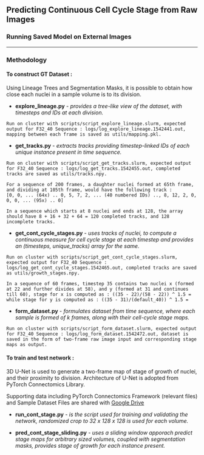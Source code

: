 ## Predicting Continuous Cell Cycle Stage from Raw Images

### Running Saved Model on External Images

---

### Methodology

#### To construct GT Dataset : 

Using Lineage Trees and Segmentation Masks, it is possible to obtain how close each nuclei in a sample volume is to its division.

* **explore_lineage.py** -  _provides a tree-like view of the dataset, with timesteps and IDs at each division._ 

~~~~
Run on cluster with scripts/script_explore_lineage.slurm, expected output for F32_40 Sequence : logs/log_explore_lineage.1542441.out, mapping between each frame is saved as utils/mapping.pkl.
~~~~

* **get_tracks.py** - _extracts tracks providing timestep-linked IDs of each unique instance present in time sequence._

~~~~
Run on cluster with scripts/script_get_tracks.slurm, expected output for F32_40 Sequence : logs/log_get_tracks.1542455.out, completed tracks are saved as utils/tracks.npy.
~~~~

~~~~
For a sequence of 200 frames, a daughter nuclei formed at 65th frame, and dividing at 105th frame, would have the following track : 
[0, 0, ... (64x) .. 0, 5, 7, 2, ... (40 numbered IDs) .., 8, 12, 2, 0, 0, 0, ... (95x) .. 0]
~~~~

~~~~
In a sequence which starts at 8 nuclei and ends at 128, the array should have 8 + 16 + 32 + 64 = 120 completed tracks, and 128 incomplete tracks.
~~~~

* **get_cont_cycle_stages.py** - _uses tracks of nuclei, to compute a continuous measure for cell cycle stage at each timestep and provides an (timesteps, unique_tracks) array for the same._

~~~~
Run on cluster with scripts/script_get_cont_cycle_stages.slurm, expected output for F32_40 Sequence : logs/log_get_cont_cycle_stages.1542465.out, completed tracks are saved as utils/growth_stages.npy.
~~~~

~~~~
In a sequence of 60 frames, timestep 35 contains two nuclei x (formed at 22 and further divides at 58), and y (formed at 31 and continues till 60), stage for x is computed as : ((35 - 22)/(58 - 22)) ^ 1.5 =  while stage for y is computed as : ((35 - 31)/(default_40)) ^ 1.5 = 
~~~~

* **form_dataset.py** - _formulates dataset from time sequence, where each sample is formed of k frames, along with their cell-cycle stage maps._

~~~~
Run on cluster with scripts/script_form_dataset.slurm, expected output for F32_40 Sequence : logs/log_form_dataset.1542472.out, dataset is saved in the form of two-frame raw image input and corresponding stage maps as output.
~~~~

#### To train and test network : 

3D U-Net is used to generate a two-frame map of stage of growth of nuclei, and their proximity to division. Architecture of U-Net is adopted from PyTorch Connectomics Library.

Supporting data including PyTorch Connectomics Framework (relevant files) and Sample Dataset Files are shared with [Google Drive](https://drive.google.com/drive/u/0/folders/1A_q8lcUjO-rUbi0iwppIXCzHofhdZOFX)

* **run_cont_stage.py** - _is the script used for training and validating the network, randomized crop to 32 x 128 x 128 is used for each volume._

* **pred_cont_stage_sliding.py** - _uses a sliding window apporach predict stage maps for arbitrary sized volumes, coupled with segmentation masks, provides stage of growth for each instance present._
